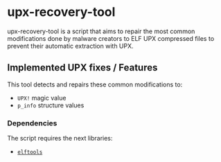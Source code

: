 # upx-recovery-tool

upx-recovery-tool is a script that aims to repair the most common modifications done by malware creators to ELF UPX
compressed files to prevent their automatic extraction with UPX.

## Implemented UPX fixes / Features

This tool detects and repairs these common modifications to:
- `UPX!` magic value
- `p_info` structure values

### Dependencies

The script requires the next libraries:

- [`elftools`](https://github.com/eliben/pyelftools)
